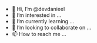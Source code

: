- 👋 Hi, I’m @devdanieel
- 👀 I’m interested in ...
- 🌱 I’m currently learning ...
- 💞️ I’m looking to collaborate on ...
- 📫 How to reach me ...

<!---
devdanieel/devdanieel is a ✨ special ✨ repository because its `README.md` (this file) appears on your GitHub profile.
You can click the Preview link to take a look at your changes.
--->
